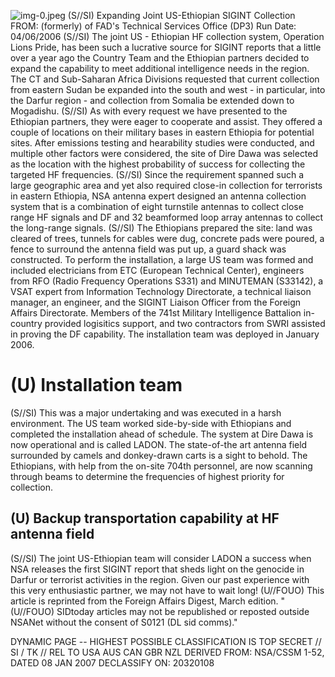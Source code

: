![img-0.jpeg](img-0.jpeg)
(S//SI) Expanding Joint US-Ethiopian SIGINT Collection
FROM:
(formerly) of FAD's Technical Services Office (DP3)
Run Date: 04/06/2006
(S//SI) The joint US - Ethiopian HF collection system, Operation Lions Pride, has been such a lucrative source for SIGINT reports that a little over a year ago the Country Team and the Ethiopian partners decided to expand the capability to meet additional intelligence needs in the region. The CT and Sub-Saharan Africa Divisions requested that current collection from eastern Sudan be expanded into the south and west - in particular, into the Darfur region - and collection from Somalia be extended down to Mogadishu.
(S//SI) As with every request we have presented to the Ethiopian partners, they were eager to cooperate and assist. They offered a couple of locations on their military bases in eastern Ethiopia for potential sites. After emissions testing and hearability studies were conducted, and multiple other factors were considered, the site of Dire Dawa was selected as the location with the highest probability of success for collecting the targeted HF frequencies.
(S//SI) Since the requirement spanned such a large geographic area and yet also required close-in collection for terrorists in eastern Ethiopia, NSA antenna expert designed an antenna collection system that is a combination of eight turnstile antennas to collect close range HF signals and DF and 32 beamformed loop array antennas to collect the long-range signals.
(S//SI) The Ethiopians prepared the site: land was cleared of trees, tunnels for cables were dug, concrete pads were poured, a fence to surround the antenna field was put up, a guard shack was constructed. To perform the installation, a large US team was formed and included electricians from ETC (European Technical Center), engineers from RFO (Radio Frequency Operations S331) and MINUTEMAN (S33142), a VSAT expert from Information Technology Directorate, a technical liaison manager, an engineer, and the SIGINT Liaison Officer from the Foreign Affairs Directorate. Members of the 741st Military Intelligence Battalion in-country provided logisitics support, and two contractors from SWRI assisted in proving the DF capability. The installation team was deployed in January 2006.

# (U) Installation team 

(S//SI) This was a major undertaking and was executed in a harsh environment. The US team worked side-by-side with Ethiopians and completed the installation ahead of schedule. The system at Dire Dawa is now operational and is called LADON. The state-of-the art antenna field surrounded by camels and donkey-drawn carts is a sight to behold. The Ethiopians, with help from the on-site 704th personnel, are now scanning through beams to determine the frequencies of highest priority for collection.

## (U) Backup transportation capability at HF antenna field

(S//SI) The joint US-Ethiopian team will consider LADON a success when NSA releases the first SIGINT report that sheds light on the genocide in Darfur or terrorist activities in the region. Given our past experience with this very enthusiastic partner, we may not have to wait long!
(U//FOUO) This article is reprinted from the Foreign Affairs Digest, March edition.
"(U//FOUO) SIDtoday articles may not be republished or reposted outside NSANet without the consent of S0121 (DL sid comms)."

DYNAMIC PAGE -- HIGHEST POSSIBLE CLASSIFICATION IS
TOP SECRET // SI / TK // REL TO USA AUS CAN GBR NZL
DERIVED FROM: NSA/CSSM 1-52, DATED 08 JAN 2007 DECLASSIFY ON: 20320108
